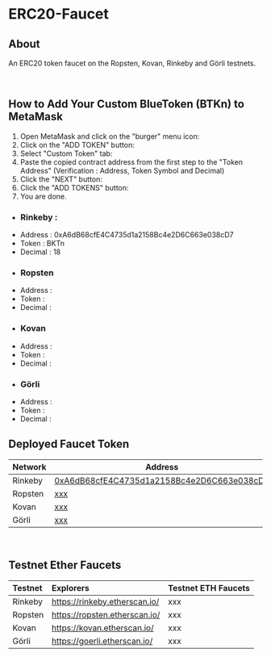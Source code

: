# ERC20-Faucet

## About
An ERC20 token faucet on the Ropsten, Kovan, Rinkeby and Görli testnets.

<br />

## How to Add Your Custom BlueToken (BTKn) to MetaMask

1. Open MetaMask and click on the "burger" menu icon:
2. Click on the "ADD TOKEN" button:
3. Select "Custom Token" tab:
4. Paste the copied contract address from the first step to the "Token Address" (Verification : Address, Token Symbol and Decimal)
5. Click the "NEXT" button:
6. Click the "ADD TOKENS" button:
7. You are done.

- ### Rinkeby : 
* Address : 0xA6dB68cfE4C4735d1a2158Bc4e2D6C663e038cD7
* Token : BKTn
* Decimal : 18
- ### Ropsten 
* Address : 
* Token : 
* Decimal : 
- ### Kovan 
* Address : 
* Token : 
* Decimal : 
- ### Görli 
* Address : 
* Token : 
* Decimal : 
## Deployed Faucet Token
| Network  | Address |
| ------------- | ------------- |
| Rinkeby  | [0xA6dB68cfE4C4735d1a2158Bc4e2D6C663e038cD7](https://rinkeby.etherscan.io/token/0xA6dB68cfE4C4735d1a2158Bc4e2D6C663e038cD7)  |
| Ropsten  | [xxx](https://ropsten.etherscan.io/token/xxx)  |
| Kovan  | [xxx](https://kovan.etherscan.io/token/xxx)  |
| Görli  | [xxx](https://goerli.etherscan.io/address/xxx)  |
<br />

## Testnet Ether Faucets

Testnet   | Explorers                     | Testnet ETH Faucets
:-------- |:----------------------------- |:-------------------------
Rinkeby   | https://rinkeby.etherscan.io/ | xxx |
Ropsten   | https://ropsten.etherscan.io/ | xxx |
Kovan     | https://kovan.etherscan.io/   | xxx |
Görli     | https://goerli.etherscan.io/  | xxx |

<br />